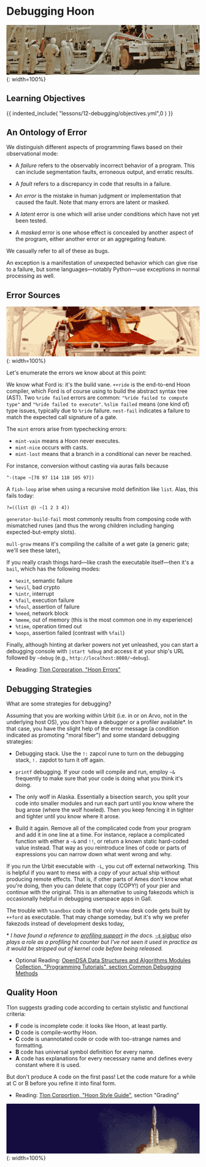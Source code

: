 #   Debugging Hoon

![](../img/12-header-voyager-1.png){: width=100%}

##  Learning Objectives

{{ indented_include( "lessons/12-debugging/objectives.yml",0 ) }}


##  An Ontology of Error

We distinguish different aspects of programming flaws based on their observational mode:

- A _failure_ refers to the observably incorrect behavior of a program. This can include segmentation faults, erroneous output, and erratic results.

- A _fault_ refers to a discrepancy in code that results in a failure.

- An _error_ is the mistake in human judgment or implementation that caused the fault. Note that many errors are latent or masked.

- A _latent_ error is one which will arise under conditions which have not yet been tested.

- A _masked_ error is one whose effect is concealed by another aspect of the program, either another error or an aggregating feature.

We casually refer to all of these as bugs.

An exception is a manifestation of unexpected behavior which can give rise to a failure, but some languages—notably Python—use exceptions in normal processing as well.


##  Error Sources

![](../img/12-header-voyager-2.png){: width=100%}

Let's enumerate the errors we know about at this point:

We know what Ford is:  it's the build vane.  `++ride` is the end-to-end Hoon compiler, which Ford is of course using to build the abstract syntax tree (AST).  Two `%ride failed` errors are common:  `"%ride failed to compute type"` and `"%ride failed to execute"`.  `%slim failed` means (one kind of) type issues, typically due to `%ride` failure.  `nest-fail` indicates a failure to match the expected call signature of a gate.

The `mint` errors arise from typechecking errors:

- `mint-vain` means a Hoon never executes.
- `mint-nice` occurs with casts.
- `mint-lost` means that a branch in a conditional can never be reached.

For instance, conversion without casting via auras fails because

```hoon
^-(tape ~[78 97 114 110 105 97])
```

A `fish-loop` arise when using a recursive mold definition like `list`.  Alas, this fails today:

```hoon
?=((list @) ~[1 2 3 4])
```

`generator-build-fail` most commonly results from composing code with mismatched runes (and thus the wrong children including hanging expected-but-empty slots).

`mull-grow` means it's compiling the callsite of a wet gate (a generic gate; we'll see these later)[.](https://pbs.twimg.com/media/D6qAlTAUcAA1Wub.jpg)  <!-- egg -->

If you really crash things hard—like crash the executable itself—then it's a `bail`, which has the following modes:

- `%exit`, semantic failure
- `%evil`, bad crypto
- `%intr`, interrupt
- `%fail`, execution failure
- `%foul`, assertion of failure
- `%need`, network block
- `%meme`, out of memory (this is the most common one in my experience)
- `%time`, operation timed out
- `%oops`, assertion failed (contrast with `%fail`)

Finally, although hinting at darker powers not yet unleashed, you can start a debugging console with `|start %dbug` and access it at your ship's URL followed by `~debug` (e.g., `http://localhost:8080/~debug`).

- Reading: [Tlon Corporation, "Hoon Errors"](https://urbit.org/docs/tutorials/hoon/hoon-errors/)


##  Debugging Strategies

What are some strategies for debugging?

Assuming that you are working _within_ Urbit (i.e. in or on Arvo, not in the underlying host OS), you don't have a debugger or a profiler available\*.  In that case, you have the slight help of the error message (a condition indicated as promoting "moral fiber") and some standard debugging strategies:

- Debugging stack.  Use the `!:` zapcol rune to turn on the debugging stack, `!.` zapdot to turn it off again.

- `printf` debugging.  If your code will compile and run, employ `~&` frequently to make sure that your code is doing what you think it's doing.

- The only wolf in Alaska.  Essentially a bisection search, you split your code into smaller modules and run each part until you know where the bug arose (where the wolf howled).  Then you keep fencing it in tighter and tighter until you know where it arose.

- Build it again.  Remove all of the complicated code from your program and add it in one line at a time.  For instance, replace a complicated function with either a `~&` and `!!`, or return a known static hard-coded value instead.  That way as you reintroduce lines of code or parts of expressions you can narrow down what went wrong and why.

If you run the Urbit executable with `-L`, you cut off external networking.  This is helpful if you want to mess with a _copy_ of your actual ship without producing remote effects.  That is, if other parts of Ames don't know what you're doing, then you can delete that copy (COPY!) of your pier and continue with the original.  This is an alternative to using fakezods which is occasionally helpful in debugging userspace apps in Gall.

The trouble with `%sandbox` code is that only `%home` desk code gets built by `++ford` as executable.  That may change someday, but it's why we prefer fakezods instead of development desks today[.](https://en.wikipedia.org/wiki/Category:Proposed_states_of_the_United_States)  <!-- egg -->

\*  _I have found a reference to [profiling support](https://urbit.org/docs/reference/library/5g/) in the docs.  [`~$` sigbuc](https://urbit.org/docs/reference/hoon-expressions/rune/sig/#sigbuc) also plays a role as a profiling hit counter but I've not seen it used in practice as it would be stripped out of kernel code before being released._

- Optional Reading: [OpenDSA Data Structures and Algorithms Modules Collection, "Programming Tutorials", section Common Debugging Methods](https://opendsa-server.cs.vt.edu/ODSA/Books/Everything/html/debugmethods.html)


##  Quality Hoon

Tlon suggests grading code according to certain stylistic and functional criteria:

- **F** code is incomplete code:  it looks like Hoon, at least partly.
- **D** code is compile-worthy Hoon.
- **C** code is unannotated code or code with too-strange names and formatting.
- **B** code has universal symbol definition for every name.
- **A** code has explanations for every necessary name and defines every constant where it is used.

But don't produce A code on the first pass!  Let the code mature for a while at C or B before you refine it into final form.

- Reading: [Tlon Corportion, "Hoon Style Guide"](https://urbit.org/docs/tutorials/hoon/hoon-school/style/), section "Grading"

![](../img/12-header-voyager-3.png){: width=100%}
